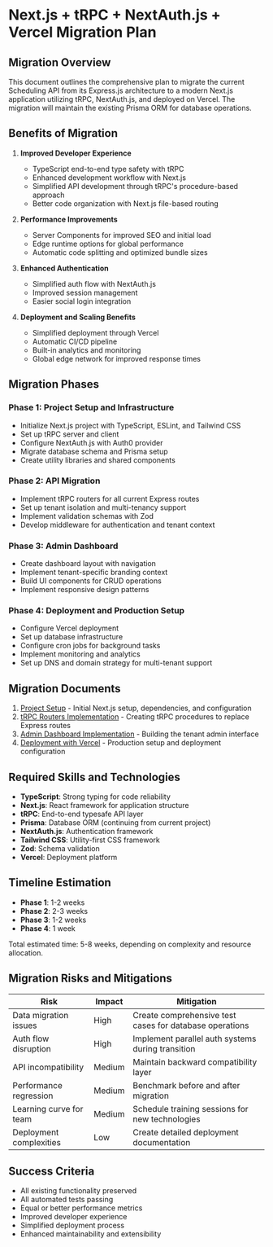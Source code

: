 # Next.js + tRPC + NextAuth.js + Vercel Migration Plan

## Migration Overview

This document outlines the comprehensive plan to migrate the current Scheduling API from its Express.js architecture to a modern Next.js application utilizing tRPC, NextAuth.js, and deployed on Vercel. The migration will maintain the existing Prisma ORM for database operations.

## Benefits of Migration

1. **Improved Developer Experience**
   - TypeScript end-to-end type safety with tRPC
   - Enhanced development workflow with Next.js
   - Simplified API development through tRPC's procedure-based approach
   - Better code organization with Next.js file-based routing

2. **Performance Improvements**
   - Server Components for improved SEO and initial load
   - Edge runtime options for global performance
   - Automatic code splitting and optimized bundle sizes

3. **Enhanced Authentication**
   - Simplified auth flow with NextAuth.js
   - Improved session management
   - Easier social login integration

4. **Deployment and Scaling Benefits**
   - Simplified deployment through Vercel
   - Automatic CI/CD pipeline
   - Built-in analytics and monitoring
   - Global edge network for improved response times

## Migration Phases

### Phase 1: Project Setup and Infrastructure
- Initialize Next.js project with TypeScript, ESLint, and Tailwind CSS
- Set up tRPC server and client
- Configure NextAuth.js with Auth0 provider
- Migrate database schema and Prisma setup
- Create utility libraries and shared components

### Phase 2: API Migration
- Implement tRPC routers for all current Express routes
- Set up tenant isolation and multi-tenancy support
- Implement validation schemas with Zod
- Develop middleware for authentication and tenant context

### Phase 3: Admin Dashboard
- Create dashboard layout with navigation
- Implement tenant-specific branding context
- Build UI components for CRUD operations
- Implement responsive design patterns

### Phase 4: Deployment and Production Setup
- Configure Vercel deployment
- Set up database infrastructure
- Configure cron jobs for background tasks
- Implement monitoring and analytics
- Set up DNS and domain strategy for multi-tenant support

## Migration Documents

1. [Project Setup](./01-project-setup.md) - Initial Next.js setup, dependencies, and configuration
2. [tRPC Routers Implementation](./02-trpc-routers.md) - Creating tRPC procedures to replace Express routes
3. [Admin Dashboard Implementation](./03-admin-dashboard.md) - Building the tenant admin interface
4. [Deployment with Vercel](./04-deployment.md) - Production setup and deployment configuration

## Required Skills and Technologies

- **TypeScript**: Strong typing for code reliability
- **Next.js**: React framework for application structure
- **tRPC**: End-to-end typesafe API layer
- **Prisma**: Database ORM (continuing from current project)
- **NextAuth.js**: Authentication framework
- **Tailwind CSS**: Utility-first CSS framework
- **Zod**: Schema validation
- **Vercel**: Deployment platform

## Timeline Estimation

- **Phase 1**: 1-2 weeks
- **Phase 2**: 2-3 weeks
- **Phase 3**: 1-2 weeks
- **Phase 4**: 1 week

Total estimated time: 5-8 weeks, depending on complexity and resource allocation.

## Migration Risks and Mitigations

| Risk | Impact | Mitigation |
|------|--------|------------|
| Data migration issues | High | Create comprehensive test cases for database operations |
| Auth flow disruption | High | Implement parallel auth systems during transition |
| API incompatibility | Medium | Maintain backward compatibility layer |
| Performance regression | Medium | Benchmark before and after migration |
| Learning curve for team | Medium | Schedule training sessions for new technologies |
| Deployment complexities | Low | Create detailed deployment documentation |

## Success Criteria

- All existing functionality preserved
- All automated tests passing
- Equal or better performance metrics
- Improved developer experience
- Simplified deployment process
- Enhanced maintainability and extensibility